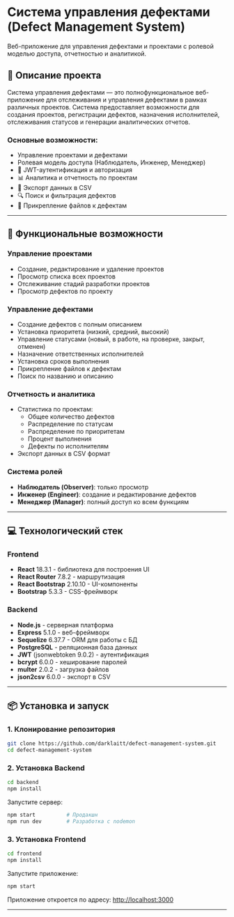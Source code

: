 # Система управления дефектами (Defect Management System)

Веб-приложение для управления дефектами и проектами с ролевой моделью доступа, отчетностью и аналитикой.

## 🎯 Описание проекта

Система управления дефектами — это полнофункциональное веб-приложение для отслеживания и управления дефектами в рамках различных проектов. Система предоставляет возможности для создания проектов, регистрации дефектов, назначения исполнителей, отслеживания статусов и генерации аналитических отчетов.

### Основные возможности:
- Управление проектами и дефектами
- Ролевая модель доступа (Наблюдатель, Инженер, Менеджер)
- 🔐 JWT-аутентификация и авторизация
- 📊 Аналитика и отчетность по проектам
- 📄 Экспорт данных в CSV
- 🔍 Поиск и фильтрация дефектов
- 📎 Прикрепление файлов к дефектам

---

## 🚀 Функциональные возможности

### Управление проектами
- Создание, редактирование и удаление проектов
- Просмотр списка всех проектов
- Отслеживание стадий разработки проектов
- Просмотр дефектов по проекту

### Управление дефектами
- Создание дефектов с полным описанием
- Установка приоритета (низкий, средний, высокий)
- Управление статусами (новый, в работе, на проверке, закрыт, отменен)
- Назначение ответственных исполнителей
- Установка сроков выполнения
- Прикрепление файлов к дефектам
- Поиск по названию и описанию

### Отчетность и аналитика
- Статистика по проектам:
  - Общее количество дефектов
  - Распределение по статусам
  - Распределение по приоритетам
  - Процент выполнения
  - Дефекты по исполнителям
- Экспорт данных в CSV формат

### Система ролей
- **Наблюдатель (Observer)**: только просмотр
- **Инженер (Engineer)**: создание и редактирование дефектов
- **Менеджер (Manager)**: полный доступ ко всем функциям

---

## 💻 Технологический стек

### Frontend
- **React** 18.3.1 - библиотека для построения UI
- **React Router** 7.8.2 - маршрутизация
- **React Bootstrap** 2.10.10 - UI-компоненты
- **Bootstrap** 5.3.3 - CSS-фреймворк

### Backend
- **Node.js** - серверная платформа
- **Express** 5.1.0 - веб-фреймворк
- **Sequelize** 6.37.7 - ORM для работы с БД
- **PostgreSQL** - реляционная база данных
- **JWT** (jsonwebtoken 9.0.2) - аутентификация
- **bcrypt** 6.0.0 - хеширование паролей
- **multer** 2.0.2 - загрузка файлов
- **json2csv** 6.0.0 - экспорт в CSV

---

## 📦 Установка и запуск

### 1. Клонирование репозитория
```bash
git clone https://github.com/darklaitt/defect-management-system.git
cd defect-management-system
```

### 2. Установка Backend

```bash
cd backend
npm install
```

Запустите сервер:
```bash
npm start          # Продакшн
npm run dev        # Разработка с nodemon
```

### 3. Установка Frontend

```bash
cd frontend
npm install
```

Запустите приложение:
```bash
npm start
```

Приложение откроется по адресу: [http://localhost:3000](http://localhost:3000)

---